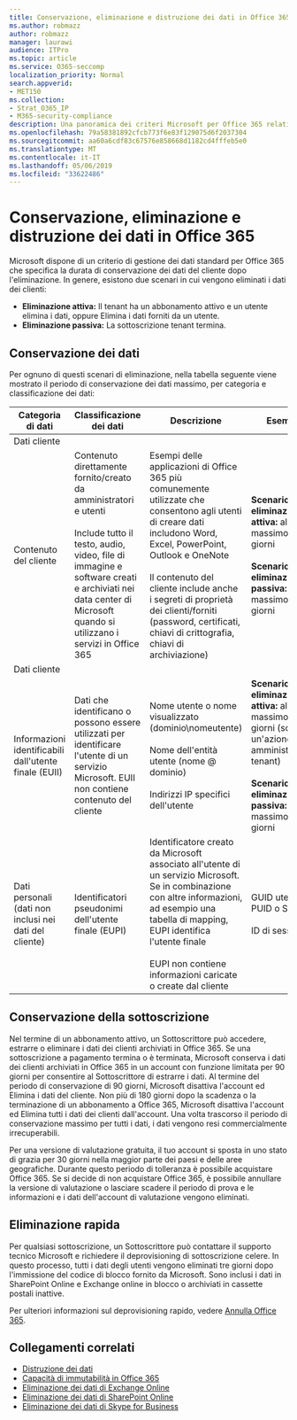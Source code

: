 ```yaml
---
title: Conservazione, eliminazione e distruzione dei dati in Office 365
ms.author: robmazz
author: robmazz
manager: laurawi
audience: ITPro
ms.topic: article
ms.service: O365-seccomp
localization_priority: Normal
search.appverid:
- MET150
ms.collection:
- Strat_O365_IP
- M365-security-compliance
description: Una panoramica dei criteri Microsoft per Office 365 relativa a conservazione, eliminazione e distruzione dei dati.
ms.openlocfilehash: 79a58381892cfcb773f6e83f129075d6f2037304
ms.sourcegitcommit: aa60a6cdf83c67576e858668d1182cd4fffeb5e0
ms.translationtype: MT
ms.contentlocale: it-IT
ms.lasthandoff: 05/06/2019
ms.locfileid: "33622486"
---
```

# <a name="data-retention-deletion-and-destruction-in-office-365"></a>Conservazione, eliminazione e distruzione dei dati in Office 365

Microsoft dispone di un criterio di gestione dei dati standard per Office 365 che specifica la durata di conservazione dei dati del cliente dopo l'eliminazione. In genere, esistono due scenari in cui vengono eliminati i dati dei clienti:

- **Eliminazione attiva:** Il tenant ha un abbonamento attivo e un utente elimina i dati, oppure Elimina i dati forniti da un utente.
- **Eliminazione passiva:** La sottoscrizione tenant termina.

## <a name="data-retention"></a>Conservazione dei dati

Per ognuno di questi scenari di eliminazione, nella tabella seguente viene mostrato il periodo di conservazione dei dati massimo, per categoria e classificazione dei dati:

| Categoria di dati | Classificazione dei dati | Descrizione | Esempi | Periodo di conservazione |
|-----------------|-----------------|-----------------|----------------------------------|-------------------------------|
| Dati cliente
 | Contenuto del cliente| Contenuto direttamente fornito/creato da amministratori e utenti <br><br> Include tutto il testo, audio, video, file di immagine e software creati e archiviati nei data center di Microsoft quando si utilizzano i servizi in Office 365 | Esempi delle applicazioni di Office 365 più comunemente utilizzate che consentono agli utenti di creare dati includono Word, Excel, PowerPoint, Outlook e OneNote <br><br> Il contenuto del cliente include anche i segreti di proprietà dei clienti/forniti (password, certificati, chiavi di crittografia, chiavi di archiviazione) | **Scenario di eliminazione attiva:** al massimo 30 giorni <br><br> **Scenario di eliminazione passiva:** al massimo 180 giorni |
| Dati cliente
 | Informazioni identificabili dall'utente finale (EUII) | Dati che identificano o possono essere utilizzati per identificare l'utente di un servizio Microsoft. EUII non contiene contenuto del cliente | Nome utente o nome visualizzato (dominio\nomeutente) <br><br> Nome dell'entità utente (nome @ dominio) <br><br>  Indirizzi IP specifici dell'utente | **Scenario di eliminazione attiva:** al massimo 180 giorni (solo un'azione di amministratore tenant) <br><br> **Scenario di eliminazione passiva:** al massimo 180 giorni |
| Dati personali <br> (dati non inclusi nei dati del cliente) | Identificatori pseudonimi dell'utente finale (EUPI) | Identificatore creato da Microsoft associato all'utente di un servizio Microsoft. Se in combinazione con altre informazioni, ad esempio una tabella di mapping, EUPI identifica l'utente finale <br><br> EUPI non contiene informazioni caricate o create dal cliente | GUID utente, PUID o SID <br><br> ID di sessione | **Scenario di eliminazione attiva:** al massimo 30 giorni <br><br> **Scenario di eliminazione passiva:** al massimo 180 giorni |

## <a name="subscription-retention"></a>Conservazione della sottoscrizione

Nel termine di un abbonamento attivo, un Sottoscrittore può accedere, estrarre o eliminare i dati dei clienti archiviati in Office 365. Se una sottoscrizione a pagamento termina o è terminata, Microsoft conserva i dati dei clienti archiviati in Office 365 in un account con funzione limitata per 90 giorni per consentire al Sottoscrittore di estrarre i dati. Al termine del periodo di conservazione di 90 giorni, Microsoft disattiva l'account ed Elimina i dati del cliente. Non più di 180 giorni dopo la scadenza o la terminazione di un abbonamento a Office 365, Microsoft disattiva l'account ed Elimina tutti i dati dei clienti dall'account. Una volta trascorso il periodo di conservazione massimo per tutti i dati, i dati vengono resi commercialmente irrecuperabili.

Per una versione di valutazione gratuita, il tuo account si sposta in uno stato di grazia per 30 giorni nella maggior parte dei paesi e delle aree geografiche. Durante questo periodo di tolleranza è possibile acquistare Office 365. Se si decide di non acquistare Office 365, è possibile annullare la versione di valutazione o lasciare scadere il periodo di prova e le informazioni e i dati dell'account di valutazione vengono eliminati.

## <a name="expedited-deletion"></a>Eliminazione rapida

Per qualsiasi sottoscrizione, un Sottoscrittore può contattare il supporto tecnico Microsoft e richiedere il deprovisioning di sottoscrizione celere. In questo processo, tutti i dati degli utenti vengono eliminati tre giorni dopo l'immissione del codice di blocco fornito da Microsoft. Sono inclusi i dati in SharePoint Online e Exchange online in blocco o archiviati in cassette postali inattive.

Per ulteriori informazioni sul deprovisioning rapido, vedere [Annulla Office 365](https://support.office.com/article/Cancel-Office-365-for-business-b1bc0bef-4608-4601-813a-cdd9f746709a).

## <a name="related-links"></a>Collegamenti correlati
- [Distruzione dei dati](office-365-data-destruction.md)
- [Capacità di immutabilità in Office 365](office-365-data-immutability.md)
- [Eliminazione dei dati di Exchange Online](office-365-exchange-online-data-deletion.md)
- [Eliminazione dei dati di SharePoint Online](office-365-sharepoint-online-data-deletion.md)
- [Eliminazione dei dati di Skype for Business](office-365-skype-data-deletion.md)